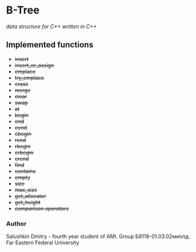 # B-Tree
_data structure for C++ written in C++_
## Implemented functions
- ~~insert~~
- ~~insert_or_assign~~
- ~~emplace~~
- ~~try_emplace~~
- ~~erase~~
- ~~merge~~
- ~~clear~~
- ~~swap~~
- ~~at~~
- ~~begin~~
- ~~end~~
- ~~cend~~
- ~~cbegin~~
- ~~rend~~
- ~~rbegin~~
- ~~crbegin~~
- ~~crend~~
- ~~find~~
- ~~contains~~
- ~~empty~~
- ~~size~~
- ~~max_size~~
- ~~get_allocator~~
- ~~get_height~~
- ~~_comparison operators_~~
### Author
Salushkin Dmitry - fourth year student of AMI. Group Б8118-01.03.02миопд. Far Eastern Federal University